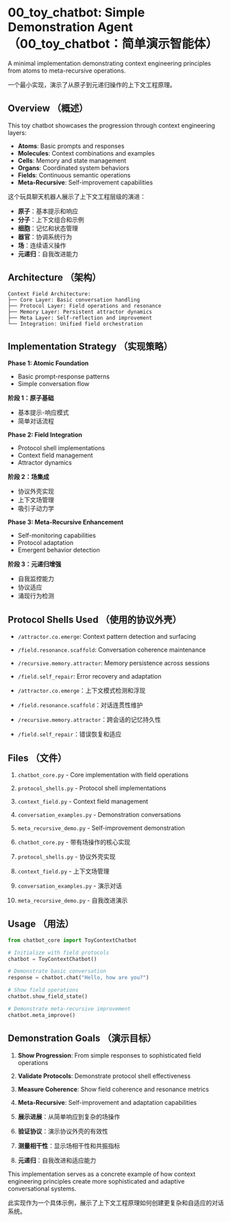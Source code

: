 # 00_toy_chatbot: Simple Demonstration Agent （00_toy_chatbot：简单演示智能体）

A minimal implementation demonstrating context engineering principles from atoms to meta-recursive operations.

一个最小实现，演示了从原子到元递归操作的上下文工程原理。

## Overview （概述）

This toy chatbot showcases the progression through context engineering layers:
- **Atoms**: Basic prompts and responses
- **Molecules**: Context combinations and examples  
- **Cells**: Memory and state management
- **Organs**: Coordinated system behaviors
- **Fields**: Continuous semantic operations
- **Meta-Recursive**: Self-improvement capabilities

这个玩具聊天机器人展示了上下文工程层级的演进：
- **原子**：基本提示和响应
- **分子**：上下文组合和示例
- **细胞**：记忆和状态管理
- **器官**：协调系统行为
- **场**：连续语义操作
- **元递归**：自我改进能力

## Architecture （架构）

```
Context Field Architecture:
├── Core Layer: Basic conversation handling
├── Protocol Layer: Field operations and resonance
├── Memory Layer: Persistent attractor dynamics
├── Meta Layer: Self-reflection and improvement
└── Integration: Unified field orchestration
```

## Implementation Strategy （实现策略）

**Phase 1: Atomic Foundation**
- Basic prompt-response patterns
- Simple conversation flow

**阶段 1：原子基础**
- 基本提示-响应模式
- 简单对话流程

**Phase 2: Field Integration** 
- Protocol shell implementations
- Context field management
- Attractor dynamics

**阶段 2：场集成**
- 协议外壳实现
- 上下文场管理
- 吸引子动力学

**Phase 3: Meta-Recursive Enhancement**
- Self-monitoring capabilities
- Protocol adaptation
- Emergent behavior detection

**阶段 3：元递归增强**
- 自我监控能力
- 协议适应
- 涌现行为检测

## Protocol Shells Used （使用的协议外壳）

- `/attractor.co.emerge`: Context pattern detection and surfacing
- `/field.resonance.scaffold`: Conversation coherence maintenance  
- `/recursive.memory.attractor`: Memory persistence across sessions
- `/field.self_repair`: Error recovery and adaptation

- `/attractor.co.emerge`：上下文模式检测和浮现
- `/field.resonance.scaffold`：对话连贯性维护
- `/recursive.memory.attractor`：跨会话的记忆持久性
- `/field.self_repair`：错误恢复和适应

## Files （文件）

1. `chatbot_core.py` - Core implementation with field operations
2. `protocol_shells.py` - Protocol shell implementations
3. `context_field.py` - Context field management
4. `conversation_examples.py` - Demonstration conversations
5. `meta_recursive_demo.py` - Self-improvement demonstration

1. `chatbot_core.py` - 带有场操作的核心实现
2. `protocol_shells.py` - 协议外壳实现
3. `context_field.py` - 上下文场管理
4. `conversation_examples.py` - 演示对话
5. `meta_recursive_demo.py` - 自我改进演示

## Usage （用法）

```python
from chatbot_core import ToyContextChatbot

# Initialize with field protocols
chatbot = ToyContextChatbot()

# Demonstrate basic conversation
response = chatbot.chat("Hello, how are you?")

# Show field operations
chatbot.show_field_state()

# Demonstrate meta-recursive improvement
chatbot.meta_improve()
```

## Demonstration Goals （演示目标）

1. **Show Progression**: From simple responses to sophisticated field operations
2. **Validate Protocols**: Demonstrate protocol shell effectiveness
3. **Measure Coherence**: Show field coherence and resonance metrics
4. **Meta-Recursive**: Self-improvement and adaptation capabilities

1. **展示进展**：从简单响应到复杂的场操作
2. **验证协议**：演示协议外壳的有效性
3. **测量相干性**：显示场相干性和共振指标
4. **元递归**：自我改进和适应能力

This implementation serves as a concrete example of how context engineering principles create more sophisticated and adaptive conversational systems.

此实现作为一个具体示例，展示了上下文工程原理如何创建更复杂和自适应的对话系统。